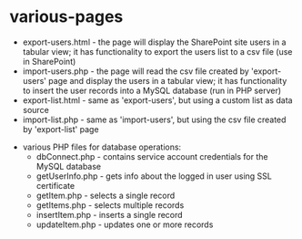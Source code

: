# various-pages
   * export-users.html - the page will display the SharePoint site users in a tabular view; it has functionality to export the users list to a csv file (use in SharePoint)
   * import-users.php - the page will read the csv file created by 'export-users' page and display the users in a tabular view; it has functionality to insert the user records into a MySQL database (run in PHP server)
   * export-list.html - same as 'export-users', but using a custom list as data source
   * import-list.php - same as 'import-users', but using the csv file created by 'export-list' page

   - various PHP files for database operations:
      * dbConnect.php - contains service account credentials for the MySQL database
      * getUserInfo.php - gets info about the logged in user using SSL certificate
      * getItem.php - selects a single record
      * getItems.php - selects multiple records
      * insertItem.php - inserts a single record
      * updateItem.php - updates one or more records
